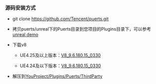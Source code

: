 ### 源码安装方式

* git clone https://github.com/Tencent/puerts.git

* 拷贝puerts/unreal下的Puerts目录到您项目的Plugins目录下，可以参考[unreal demo](https://github.com/chexiongsheng/puerts_unreal_demo)

* 下载v8

    - UE4.25及以上版本：[V8_9.6.180.15_0330](https://github.com/puerts/backend-v8/releases/tag/V8_9.6.180.15_0330)
    
    - UE4.24及以下版本：[V8_9.6.180.15_0330](https://github.com/puerts/backend-v8/releases/tag/V8_9.6.180.15_0330)
    
* 解压到[YouProject/Plugins/Puerts/ThirdParty](unreal/Puerts/ThirdParty)